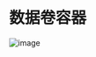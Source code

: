 # 数据卷容器
![image](https://user-images.githubusercontent.com/92672384/147397049-17251d9c-6c19-4bf9-84e1-f5972d9e26a1.png)
